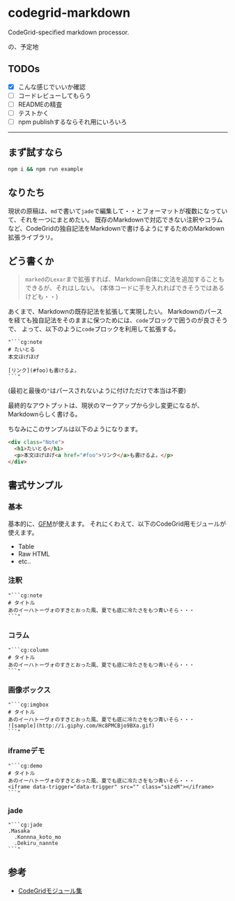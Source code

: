 # codegrid-markdown
CodeGrid-specified markdown processor.

の、予定地

## TODOs
- [x] こんな感じでいいか確認
- [ ] コードレビューしてもらう
- [ ] READMEの精査
- [ ] テストかく
- [ ] npm publishするならそれ用にいろいろ

- - -

## まず試すなら
```sh
npm i && npm run example
```

## なりたち
現状の原稿は、`md`で書いて`jade`で編集して・・とフォーマットが複数になっていて、それを一つにまとめたい。
既存のMarkdownで対応できない注釈やコラムなど、CodeGridの独自記法をMarkdownで書けるようにするためのMarkdown拡張ライブラリ。

## どう書くか
> `marked`の`Lexar`まで拡張すれば、Markdown自体に文法を追加することもできるが、それはしない。
> (本体コードに手を入れればできそうではあるけども・・)

あくまで、Markdownの既存記法を拡張して実現したい。
Markdownのパースを経ても独自記法をそのままに保つためには、`code`ブロックで囲うのが良さそうで、
よって、以下のように`code`ブロックを利用して拡張する。

```
"```cg:note
# たいとる
本文ほげほげ

[リンク](#foo)も書けるよ。
```"
```
(最初と最後の`"`はパースされないように付けただけで本当は不要)

最終的なアウトプットは、現状のマークアップから少し変更になるが、Markdownらしく書ける。

ちなみにこのサンプルは以下のようになります。

```html
<div class="Note">
  <h1>たいとる</h1>
  <p>本文ほげほげ<a href="#foo">リンク</a>も書けるよ。</p>
</div>
```


## 書式サンプル
### 基本
基本的に、[GFM](https://help.github.com/articles/github-flavored-markdown)が使えます。
それにくわえて、以下のCodeGrid用モジュールが使えます。

- Table
- Raw HTML
- etc..

### 注釈
```
"```cg:note
# タイトル
あのイーハトーヴォのすきとおった風、夏でも底に冷たさをもつ青いそら・・・
```"
```

### コラム
```
"```cg:column
# タイトル
あのイーハトーヴォのすきとおった風、夏でも底に冷たさをもつ青いそら・・・
```"
```

### 画像ボックス
```
"```cg:imgbox
# タイトル
あのイーハトーヴォのすきとおった風、夏でも底に冷たさをもつ青いそら・・・
![sample](http://i.giphy.com/Hc8PMCBjo9BXa.gif)
```"
```

### iframeデモ
```
"```cg:demo
# タイトル
あのイーハトーヴォのすきとおった風、夏でも底に冷たさをもつ青いそら・・・
<iframe data-trigger="data-trigger" src="" class="sizeM"></iframe>
```"
```

### jade
```
"```cg:jade
.Masaka
  .Konnna_koto_mo
  .Dekiru_nannte
```"
```

## 参考
- [CodeGridモジュール集](https://staging-codegrid.herokuapp.com/entry/jade-samples)
